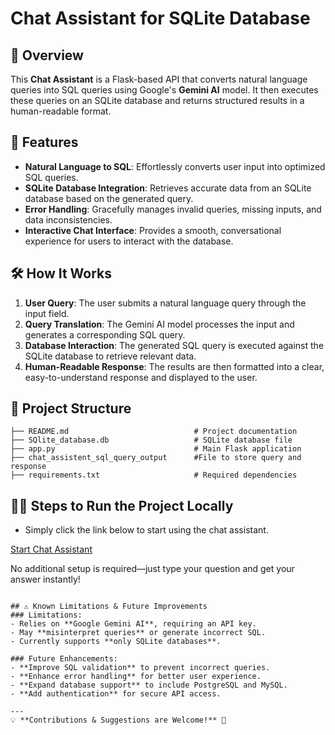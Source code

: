 # Chat Assistant for SQLite Database

## 📌 Overview
This **Chat Assistant** is a Flask-based API that converts natural language queries into SQL queries using Google's **Gemini AI** model. It then executes these queries on an SQLite database and returns structured results in a human-readable format.


## 🚀 **Features**
- **Natural Language to SQL**: Effortlessly converts user input into optimized SQL queries.
- **SQLite Database Integration**: Retrieves accurate data from an SQLite database based on the generated query.
- **Error Handling**: Gracefully manages invalid queries, missing inputs, and data inconsistencies.
- **Interactive Chat Interface**: Provides a smooth, conversational experience for users to interact with the database.


## 🛠️ **How It Works**
1. **User Query**: The user submits a natural language query through the input field.
2. **Query Translation**: The Gemini AI model processes the input and generates a corresponding SQL query.
3. **Database Interaction**: The generated SQL query is executed against the SQLite database to retrieve relevant data.
4. **Human-Readable Response**: The results are then formatted into a clear, easy-to-understand response and displayed to the user.



## 📂 Project Structure
```
├── README.md                            # Project documentation
├── SQlite_database.db                   # SQLite database file
├── app.py                               # Main Flask application
├── chat_assistent_sql_query_output      #File to store query and response
├── requirements.txt                     # Required dependencies
```

## 🏃‍♂️ Steps to Run the Project Locally

- Simply click the link below to start using the chat assistant.

[Start Chat Assistant](https://app-chatassistant-hxudf2djuweh7oxrtvybun.streamlit.app/)

No additional setup is required—just type your question and get your answer instantly!
```

## ⚠️ Known Limitations & Future Improvements
### Limitations:
- Relies on **Google Gemini AI**, requiring an API key.
- May **misinterpret queries** or generate incorrect SQL.
- Currently supports **only SQLite databases**.

### Future Enhancements:
- **Improve SQL validation** to prevent incorrect queries.
- **Enhance error handling** for better user experience.
- **Expand database support** to include PostgreSQL and MySQL.
- **Add authentication** for secure API access.

---
💡 **Contributions & Suggestions are Welcome!** 🚀

